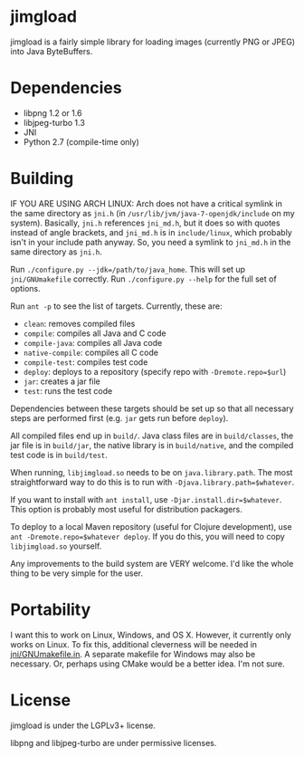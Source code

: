 # jimgload

jimgload is a fairly simple library for loading images (currently PNG or JPEG) into Java ByteBuffers.

# Dependencies

* libpng 1.2 or 1.6
* libjpeg-turbo 1.3
* JNI
* Python 2.7 (compile-time only)

# Building

IF YOU ARE USING ARCH LINUX: Arch does not have a critical symlink in the same directory as `jni.h`
(in `/usr/lib/jvm/java-7-openjdk/include` on my system).  Basically, `jni.h` references `jni_md.h`,
but it does so with quotes instead of angle brackets, and `jni_md.h` is in `include/linux`, which
probably isn't in your include path anyway.  So, you need a symlink to `jni_md.h` in the same
directory as `jni.h`.

Run `./configure.py --jdk=/path/to/java_home`.  This will set up `jni/GNUmakefile` correctly.
Run `./configure.py --help` for the full set of options.

Run `ant -p` to see the list of targets.  Currently, these are:

* `clean`: removes compiled files
* `compile`: compiles all Java and C code
* `compile-java`: compiles all Java code
* `native-compile`: compiles all C code
* `compile-test`: compiles test code
* `deploy`: deploys to a repository (specify repo with `-Dremote.repo=$url`)
* `jar`: creates a jar file
* `test`: runs the test code

Dependencies between these targets should be set up so that all necessary steps
are performed first (e.g. `jar` gets run before `deploy`).

All compiled files end up in `build/`.  Java class files are in `build/classes`,
the jar file is in `build/jar`, the native library is in `build/native`, and the
compiled test code is in `build/test`.

When running, `libjimgload.so` needs to be on `java.library.path`.  The most straightforward
way to do this is to run with `-Djava.library.path=$whatever`.

If you want to install with `ant install`, use `-Djar.install.dir=$whatever`.  This option is
probably most useful for distribution packagers.

To deploy to a local Maven repository (useful for Clojure development), use `ant -Dremote.repo=$whatever deploy`.
If you do this, you will need to copy `libjimgload.so` yourself.

Any improvements to the build system are VERY welcome.  I'd like the whole thing to be very simple for the user.

# Portability

I want this to work on Linux, Windows, and OS X.  However, it currently only works on Linux.
To fix this, additional cleverness will be needed in [jni/GNUmakefile.in](jni/GNUmakefile.in).  A separate makefile
for Windows may also be necessary.  Or, perhaps using CMake would be a better idea.  I'm not sure.

# License

jimgload is under the LGPLv3+ license.

libpng and libjpeg-turbo are under permissive licenses.
